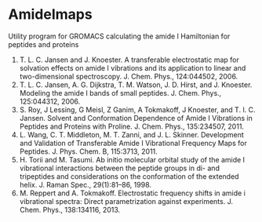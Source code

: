 # AmideImaps
Utility program for GROMACS calculating the amide I Hamiltonian for peptides and proteins
1. T. L. C. Jansen and J. Knoester. A transferable electrostatic map for solvation effects on amide I vibrations and its application to linear and two-dimensional spectroscopy. J. Chem. Phys., 124:044502, 2006.
2. T. L. C. Jansen, A. G. Dijkstra, T. M. Watson, J. D. Hirst, and J. Knoester. Modeling the amide I bands of small peptides. J. Chem. Phys., 125:044312, 2006.
3. S. Roy, J Lessing, G Meisl, Z Ganim, A Tokmakoff, J Knoester, and T. l. C. Jansen. Solvent and Conformation Dependence of Amide I Vibrations in Peptides and Proteins with Proline. J. Chem. Phys., 135:234507, 2011.
4. L. Wang, C. T. Middleton, M. T. Zanni, and J. L. Skinner. Development and Validation of Transferable Amide I Vibrational Frequency Maps for Peptides. J. Phys. Chem. B, 115:3713, 2011.
5. H. Torii and M. Tasumi. Ab initio molecular orbital study of the amide I vibrational interactions between the peptide groups in di- and tripeptides and considerations on the conformation of the extended helix. J. Raman Spec., 29(1):81–86, 1998.
6. M. Reppert and A. Tokmakoff. Electrostatic frequency shifts in amide i vibrational spectra: Direct parametrization against experiments. J. Chem. Phys., 138:134116, 2013.
